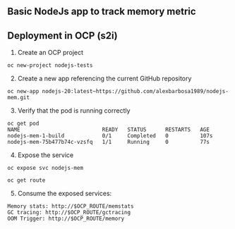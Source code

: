 ## Basic NodeJs app to track memory metric

## Deployment in OCP (s2i)
1. Create an OCP project
~~~
oc new-project nodejs-tests
~~~

2. Create a new app referencing the current GitHub repository
~~~
oc new-app nodejs-20:latest~https://github.com/alexbarbosa1989/nodejs-mem.git 
~~~

3. Verify that the pod is running correctly
~~~
oc get pod
NAME                          READY   STATUS      RESTARTS   AGE
nodejs-mem-1-build            0/1     Completed   0          107s
nodejs-mem-75b477b74c-vzsfq   1/1     Running     0          77s
~~~

4. Expose the service
~~~
oc expose svc nodejs-mem

oc get route
~~~

5. Consume the exposed services:
~~~
Memory stats: http://$OCP_ROUTE/memstats
GC tracing: http://$OCP_ROUTE/gctracing
OOM Trigger: http://$OCP_ROUTE/memory
~~~